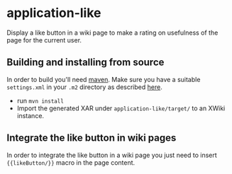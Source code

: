 # application-like
Display a like button in a wiki page to make a rating on usefulness of the page for the current user.

## Building and installing from source

In order to build you'll need [maven](http://maven.apache.org). Make sure you have a suitable `settings.xml` in your `.m2` directory as described [here](http://dev.xwiki.org/xwiki/bin/view/Community/Building).

* run `mvn install`
* Import the generated XAR under `application-like/target/` to an XWiki instance.

## Integrate the like button in wiki pages

In order to integrate the like button in a wiki page you just need to insert `{{likeButton/}}` macro in the page content.
